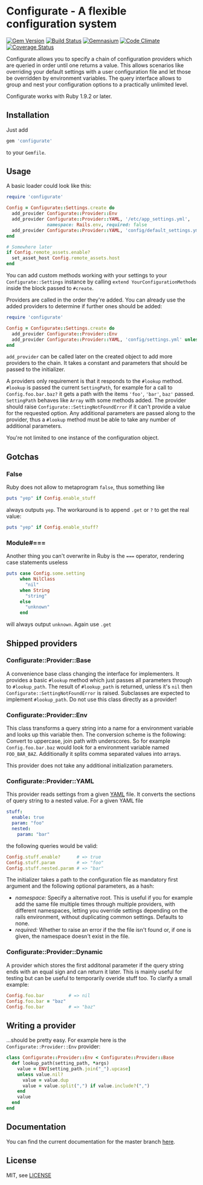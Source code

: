# Configurate - A flexible configuration system
[![Gem Version](https://badge.fury.io/rb/configurate.png)](https://rubygems.org/gems/configurate)
[![Build Status](https://secure.travis-ci.org/MrZYX/configurate.png?branch=master)](https://travis-ci.org/MrZYX/configurate)
[![Gemnasium](https://gemnasium.com/MrZYX/configurate.png)](https://gemnasium.com/MrZYX/configurate)
[![Code Climate](https://codeclimate.com/github/MrZYX/configurate.png)](https://codeclimate.com/github/MrZYX/configurate)
[![Coverage Status](https://coveralls.io/repos/MrZYX/configurate/badge.png?branch=master)](https://coveralls.io/r/MrZYX/configurate)

Configurate allows you to specify a chain of configuration providers which are
queried in order until one returns a value. This allows scenarios like overriding
your default settings with a user configuration file and let those be overridden
by environment variables. The query interface allows to group and nest your configuration options
to a practically unlimited level.

Configurate works with Ruby 1.9.2 or later.

## Installation

Just add

```ruby
gem 'configurate'
```

to your `Gemfile`.


## Usage

A basic loader could look like this:

```ruby
require 'configurate'

Config = Configurate::Settings.create do
  add_provider Configurate::Provider::Env
  add_provider Configurate::Provider::YAML, '/etc/app_settings.yml',
               namespace: Rails.env, required: false
  add_provider Configurate::Provider::YAML, 'config/default_settings.yml'
end

# Somewhere later
if Config.remote_assets.enable?
  set_asset_host Config.remote_assets.host
end
```

You can add custom methods working with your settings to your `Configurate::Settings` instance
by calling `extend YourConfigurationMethods` inside the block passed to `#create`.

Providers are called in the order they're added. You can already use the added providers to
determine if further ones should be added:

```ruby
require 'configurate'

Config = Configurate::Settings.create do
  add_provider Configurate::Provider::Env
  add_provider Configurate::Provider::YAML, 'config/settings.yml' unless heroku?
end
```

`add_provider` can be called later on the created object to add more providers to the chain.
It takes a constant and parameters that should be passed to the initializer.

A providers only requirement is that it responds to the `#lookup` method. `#lookup` is passed the current
`SettingPath`, for example for a call to `Config.foo.bar.baz?` it gets a path with the items `'foo'`, `'bar'`, `baz'` passed. `SettingPath` behaves like `Array` with some methods added.
The provider should raise `Configurate::SettingNotFoundError` if it can't provide a value for the requested option.
Any additional parameters are passed along to the provider, thus a `#lookup` method must be able to take
any number of additional parameters.

You're not limited to one instance of the configuration object.

## Gotchas

### False

Ruby does not allow to metaprogram `false`, thus something like

```ruby
puts "yep" if Config.enable_stuff
```

always outputs `yep`. The workaround is to append `.get` or `?` to get the
real value:

```ruby
puts "yep" if Config.enable_stuff?
```

### Module#===

Another thing you can't overwrite in Ruby is the `===` operator, rendering case statements useless

```ruby
puts case Config.some.setting
     when NilClass
       "nil"
     when String
       "string"
     else
       "unknown"
     end
```

will always output `unknown`. Again use `.get`


## Shipped providers

### Configurate::Provider::Base

A convenience base class changing the interface for implementers. It provides a basic `#lookup` method
which just passes all parameters through to `#lookup_path`.
The result of `#lookup_path` is returned, unless it's `nil`
then `Configurate::SettingNotFoundError` is raised. Subclasses are expected to implement `#lookup_path`.
Do not use this class directly as a provider!

### Configurate::Provider::Env

This class transforms a query string into a name for a environment variable and looks up this variable then.
The conversion scheme is the following: Convert to uppercase, join path with underscores. So for example `Config.foo.bar.baz`
would look for a environment variable named `FOO_BAR_BAZ`. Additionally it splits comma separated values
into arrays.

This provider does not take any additional initialization parameters.

### Configurate::Provider::YAML

This provider reads settings from a given [YAML](http://www.yaml.org) file. It converts the sections of
query string to a nested value. For a given YAML file

```yaml
stuff:
  enable: true
  param: "foo"
  nested:
    param: "bar"
```

the following queries would be valid:

```ruby
Config.stuff.enable?      # => true
Config.stuff.param        # => "foo"
Config.stuff.nested.param # => "bar"
```

The initializer takes a path to the configuration file as mandatory first argument and
the following optional parameters, as a hash:

* *namespace:* Specify a alternative root. This is useful if you for example add the same file multiple
  times through multiple providers, with different namespaces, letting you override settings depending on
  the rails environment, without duplicating common settings. Defaults to none.
* *required:* Whether to raise an error if the the file isn't found or, if one is given, the namespace
  doesn't exist in the file.

### Configurate::Provider::Dynamic

A provider which stores the first additonal parameter if the query string ends with an equal sign and can
return it later. This is mainly useful for testing but can be useful to temporarily overide stuff
too. To clarify a small example:

```ruby
Config.foo.bar         # => nil
Config.foo.bar = "baz"
Config.foo.bar         # => "baz"
```

## Writing a provider

...should be pretty easy. For example here is the `Configurate::Provider::Env` provider:

```ruby
class Configurate::Provider::Env < Configurate::Provider::Base
  def lookup_path(setting_path, *args)
    value = ENV[setting_path.join("_").upcase]
    unless value.nil?
      value = value.dup
      value = value.split(",") if value.include?(",")
    end
    value
  end
end
```


## Documentation

You can find the current documentation for the master branch [here](http://rubydoc.info/github/MrZYX/configurate/master/frames/index).


## License

MIT, see [LICENSE](./LICENSE)
